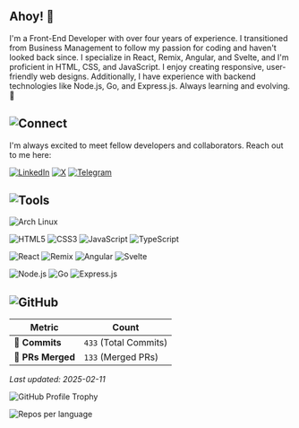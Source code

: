 ## Ahoy! 👋

I'm a Front-End Developer with over four years of experience. I transitioned from Business Management to follow my passion for coding and haven't looked back since. I specialize in React, Remix, Angular, and Svelte, and I'm proficient in HTML, CSS, and JavaScript. I enjoy creating responsive, user-friendly web designs. Additionally, I have experience with backend technologies like Node.js, Go, and Express.js. Always learning and evolving. 🎯

## ![Connect](https://img.icons8.com/material-outlined/30/1793d1/link.png)

I'm always excited to meet fellow developers and collaborators. Reach out to me here:

[![LinkedIn](https://img.shields.io/badge/LinkedIn-0A66C2?style=for-the-badge)](https://www.linkedin.com/in/ratkosimidzija)
[![X](https://img.shields.io/badge/x-000000?style=for-the-badge&logo=x&logoColor=white)](https://x.com/rs_sixra)
[![Telegram](https://img.shields.io/badge/Telegram-2CA5E0?style=for-the-badge&logo=telegram&logoColor=white)](https://t.me/ratko_s)

## ![Tools](https://img.icons8.com/material-outlined/30/1793d1/toolbox.png)

![Arch Linux](https://img.shields.io/badge/Arch_Linux-1793d1?style=for-the-badge&logo=arch-linux&logoColor=white)

![HTML5](https://img.shields.io/badge/HTML5-E34F26?style=for-the-badge&logo=html5&logoColor=white)
![CSS3](https://img.shields.io/badge/CSS3-1572B6?style=for-the-badge&logo=css3&logoColor=white)
![JavaScript](https://img.shields.io/badge/JavaScript-F7DF1E?style=for-the-badge&logo=javascript&logoColor=black)
![TypeScript](https://img.shields.io/badge/TypeScript-007ACC?style=for-the-badge&logo=typescript&logoColor=white)

![React](https://img.shields.io/badge/React-61DAFB?style=for-the-badge&logo=react&logoColor=black)
![Remix](https://img.shields.io/badge/Remix-000000?style=for-the-badge&logo=remix&logoColor=white)
![Angular](https://img.shields.io/badge/Angular-DD0031?style=for-the-badge&logo=angular&logoColor=white)
![Svelte](https://img.shields.io/badge/Svelte-FF3E00?style=for-the-badge&logo=svelte&logoColor=white)

![Node.js](https://img.shields.io/badge/Node.js-339933?style=for-the-badge&logo=nodedotjs&logoColor=white)
![Go](https://img.shields.io/badge/Go-00ADD8?style=for-the-badge&logo=go&logoColor=white)
![Express.js](https://img.shields.io/badge/Express.js-000000?style=for-the-badge&logo=express&logoColor=white)

## ![GitHub](https://img.icons8.com/material-outlined/30/1793d1/github.png)

| **Metric**      | **Count**           |
|-----------------|---------------------|
| 🌟 **Commits**  | `433` (Total Commits)|
| 🔗 **PRs Merged** | `133` (Merged PRs)  |

_Last updated: 2025-02-11_

![GitHub Profile Trophy](https://github-profile-trophy.vercel.app/?username=sixra&theme=onedark&column=4&margin-w=15&margin-h=15&no-bg=true&no-frame=true&rank=SECRET,SSS,SS,S,AAA,AA,A)

![Repos per language](http://github-profile-summary-cards.vercel.app/api/cards/repos-per-language?username=sixra&theme=onedark)
